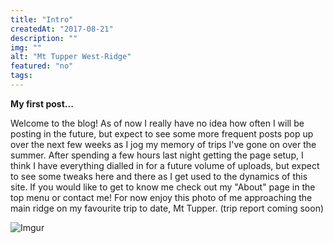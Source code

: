 ```yaml
---
title: "Intro"
createdAt: "2017-08-21"
description: ""
img: ""
alt: "Mt Tupper West-Ridge"
featured: "no"
tags:
---
```


<b>My first post...</b>

Welcome to the blog! As of now I really have no idea how often I will be posting in the future, but expect to see some more frequent posts pop up over the next few weeks as I jog my memory of trips I've gone on over the summer. After spending a few hours last night getting the page setup, I think I have everything dialled in for a future volume of uploads, but expect to see some tweaks here and there as I get used to the dynamics of this site. If you would like to get to know me check out my "About" page in the top menu or contact me! For now enjoy this photo of me approaching the main ridge on my favourite trip to date, Mt Tupper. (trip report coming soon)

![Imgur](https://i.imgur.com/z3s9Gteh.jpg)
